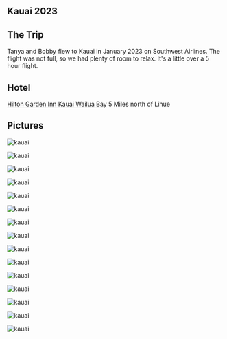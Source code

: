 ## Kauai 2023

## The Trip

Tanya and Bobby flew to Kauai in January 2023 on Southwest Airlines. The flight was not full, so we had plenty of room to relax. It's a little over a 5 hour flight.

## Hotel

[Hilton Garden Inn Kauai Wailua Bay](https://www.google.com/maps/place/Hilton+Garden+Inn+Kauai+Wailua+Bay/@22.0294988,-159.3356866,9067m/data=!3m1!1e3!4m17!1m7!3m6!1s0x7c0704bb259eb047:0xf6321af5a12d378a!2sKauai!8m2!3d22.0964396!4d-159.5261238!16zL20vMGpic24!3m8!1s0x7c06e1cc9982ea4f:0xf81a6eb038d1d7e4!5m2!4m1!1i2!8m2!3d22.0422873!4d-159.3370131!16s%2Fg%2F11cjnjzhkh?hl=en&authuser=0)
5 Miles north of Lihue

## Pictures

![kauai](pics/k7.jpg)

![kauai](pics/k1.jpg)

![kauai](pics/k2.jpg)

![kauai](pics/k3.png)

![kauai](pics/k4.jpg)

![kauai](pics/k5.jpg)

![kauai](pics/k6.jpg)


![kauai](pics/k8.jpg)

![kauai](pics/k9.png)

![kauai](pics/k1.png)

![kauai](pics/k10.png)

![kauai](pics/k11.jpg)

![kauai](pics/k12.jpg)

![kauai](pics/k13.jpg)

![kauai](pics/k14.png)


